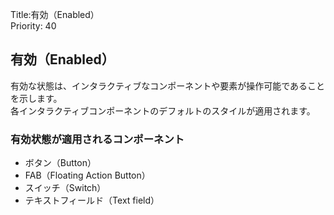 Title:有効（Enabled）  
Priority: 40


## 有効（Enabled）  
有効な状態は、インタラクティブなコンポーネントや要素が操作可能であることを示します。  
各インタラクティブコンポーネントのデフォルトのスタイルが適用されます。  

### 有効状態が適用されるコンポーネント
 - ボタン（Button）
 - FAB（Floating Action Button）
 - スイッチ（Switch）
 - テキストフィールド（Text field）
